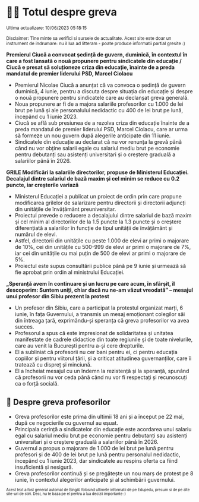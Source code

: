 # 👩‍🏫 Totul despre greva
<sub>Ultima actualizare: 10/06/2023 05:18:15</sub>

<sub>Disclaimer: Tine minte sa verifici si sursele de actualitate. Acest site este doar un instrument de indrumare: nu il lua ad litteram - poate produce informatii partial gresite :)</sub>

**Premierul Ciucă a convocat ședință de guvern, duminică, în contextul în care a fost lansată o nouă propunere pentru sindicatele din educație / Ciucă e presat să soluționeze criza din educație, înainte de a preda mandatul de premier liderului PSD, Marcel Ciolacu**

- Premierul Nicolae Ciucă a anunțat că va convoca o ședință de guvern duminică, 4 iunie, pentru a discuta despre situația din educație și despre o nouă propunere pentru sindicatele care au declanșat greva generală.
- Noua propunere ar fi de a majora salariile profesorilor cu 1.000 de lei brut pe lună și ale personalului nedidactic cu 400 de lei brut pe lună, începând cu 1 iunie 2023.
- Ciucă se află sub presiunea de a rezolva criza din educație înainte de a preda mandatul de premier liderului PSD, Marcel Ciolacu, care ar urma să formeze un nou guvern după alegerile anticipate din 11 iunie.
- Sindicatele din educație au declarat că nu vor renunța la grevă până când nu vor obține salarii egale cu salariul mediu brut pe economie pentru debutanți sau asistenți universitari și o creștere graduală a salariilor până în 2026.

**GRILE Modificări la salariile directorilor, propuse de Ministerul Educației. Decalajul dintre salariul de bază maxim și cel minim se reduce cu 0.2 puncte, iar creșterile variază**

- Ministerul Educației a publicat un proiect de ordin prin care propune modificarea grilelor de salarizare pentru directorii și directorii adjuncți din unitățile de învățământ preuniversitar.
- Proiectul prevede o reducere a decalajului dintre salariul de bază maxim și cel minim al directorilor de la 1.5 puncte la 1.3 puncte și o creștere diferențiată a salariilor în funcție de tipul unității de învățământ și numărul de elevi.
- Astfel, directorii din unitățile cu peste 1.000 de elevi ar primi o majorare de 10%, cei din unitățile cu 500-999 de elevi ar primi o majorare de 7%, iar cei din unitățile cu mai puțin de 500 de elevi ar primi o majorare de 5%.
- Proiectul este supus consultării publice până pe 9 iunie și urmează să fie aprobat prin ordin al ministrului Educației.

**„Speranță avem în continuare și un lucru pe care acum, în sfârșit, îl descoperim: Suntem uniți, chiar dacă nu ne-am văzut vreodată” – mesajul unui profesor din Sibiu prezent la protest**

- Un profesor din Sibiu, care a participat la protestul organizat marți, 6 iunie, în fața Guvernului, a transmis un mesaj emoționant colegilor săi din întreaga țară, exprimându-și speranța că greva profesorilor va avea succes.
- Profesorul a spus că este impresionat de solidaritatea și unitatea manifestate de cadrele didactice din toate regiunile și de toate nivelurile, care au venit la București pentru a-și cere drepturile.
- El a subliniat că profesorii nu cer bani pentru ei, ci pentru educația copiilor și pentru viitorul țării, și a criticat atitudinea guvernanților, care îi tratează cu dispreț și minciună.
- El a încheiat mesajul cu un îndemn la rezistență și la speranță, spunând că profesorii nu vor ceda până când nu vor fi respectați și recunoscuți ca o forță socială.

## 🏫 Despre greva profesorilor

- Greva profesorilor este prima din ultimii 18 ani și a început pe 22 mai, după ce negocierile cu guvernul au eșuat.
- Principala cerință a sindicatelor din educație este acordarea unui salariu egal cu salariul mediu brut pe economie pentru debutanți sau asistenți universitari și o creștere graduală a salariilor până în 2026.
- Guvernul a propus o majorare de 1.000 de lei brut pe lună pentru profesori și de 400 de lei brut pe lună pentru personalul nedidactic, începând cu 1 iunie 2023, dar sindicatele au respins oferta ca fiind insuficientă și nesigură.
- Greva profesorilor continuă și se pregătește un nou marș de protest pe 8 iunie, în contextul alegerilor anticipate și al schimbării guvernului.


<sub><sub>Acest text a fost generat automat de BingAI folosind ultimele informatii de pe Edupedu, precum si de pe alte site-uri de stiri. Deci, nu te baza pe el pentru a lua decizii importante :)</sub></sub>